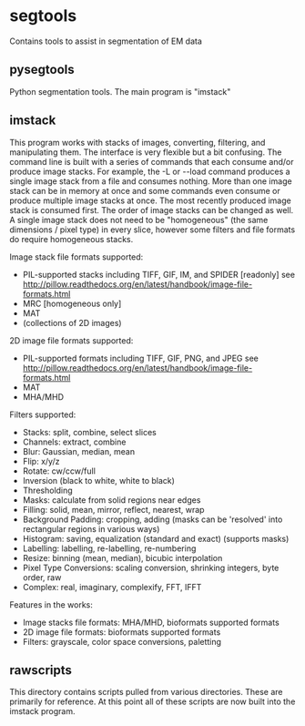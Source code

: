 segtools
===================
Contains tools to assist in segmentation of EM data


pysegtools
----------
Python segmentation tools. The main program is "imstack"


imstack
-------
This program works with stacks of images, converting, filtering, and manipulating them. The
interface is very flexible but a bit confusing. The command line is built with a series of commands
that each consume and/or produce image stacks. For example, the -L or --load command produces a
single image stack from a file and consumes nothing. More than one image stack can be in memory
at once and some commands even consume or produce multiple image stacks at once. The most
recently produced image stack is consumed first. The order of image stacks can be changed as well.
A single image stack does not need to be "homogeneous" (the same dimensions / pixel type) in every
slice, however some filters and file formats do require homogeneous stacks.

Image stack file formats supported:
 * PIL-supported stacks including TIFF, GIF, IM, and SPIDER [readonly] 
   see http://pillow.readthedocs.org/en/latest/handbook/image-file-formats.html
 * MRC [homogeneous only]
 * MAT
 * (collections of 2D images)

2D image file formats supported:
 * PIL-supported formats including TIFF, GIF, PNG, and JPEG 
   see http://pillow.readthedocs.org/en/latest/handbook/image-file-formats.html
 * MAT
 * MHA/MHD

Filters supported:
 * Stacks: split, combine, select slices
 * Channels: extract, combine
 * Blur: Gaussian, median, mean
 * Flip: x/y/z
 * Rotate: cw/ccw/full
 * Inversion (black to white, white to black)
 * Thresholding
 * Masks: calculate from solid regions near edges
 * Filling: solid, mean, mirror, reflect, nearest, wrap
 * Background Padding: cropping, adding (masks can be 'resolved' into rectangular regions in various ways)
 * Histogram: saving, equalization (standard and exact) (supports masks)
 * Labelling: labelling, re-labelling, re-numbering
 * Resize: binning (mean, median), bicubic interpolation
 * Pixel Type Conversions: scaling conversion, shrinking integers, byte order, raw
 * Complex: real, imaginary, complexify, FFT, IFFT

Features in the works:
 * Image stacks file formats: MHA/MHD, bioformats supported formats
 * 2D image file formats: bioformats supported formats
 * Filters: grayscale, color space conversions, paletting


rawscripts
----------
This directory contains scripts pulled from various directories. These are primarily for reference.
At this point all of these scripts are now built into the imstack program.
